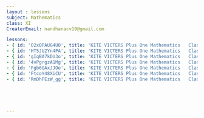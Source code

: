 ```yaml
--- 
layout : lessons 
subject: Mathematics
class: XI
CreaterEmail: nandhanacv10@gmail.com

lessons: 
- { id: 'O2xQPAUG4U0', title: 'KITE VICTERS Plus One Mathematics   Class 01(First Bell-ഫസ്റ്റ് ബെല്‍)' }
- { id: 'HT5JU2Yn4PA', title: 'KITE VICTERS Plus One Mathematics   Class 02 (First Bell-ഫസ്റ്റ് ബെല്‍)' }
- { id: 'gIqBA7kDU3o', title: 'KITE VICTERS Plus One Mathematics   Class 03 (First Bell-ഫസ്റ്റ് ബെല്‍)' }
- { id: '4vPgrgzA1Mg', title: 'KITE VICTERS Plus One Mathematics   Class 04 (First Bell-ഫസ്റ്റ് ബെല്‍)' }
- { id: 'Fgb6GAxJJOo', title: 'KITE VICTERS Plus One Mathematics   Class 05 (First Bell-ഫസ്റ്റ് ബെല്‍)' }
- { id: 'FtcoY48XiCU', title: 'KITE VICTERS Plus One Mathematics   Class 06 (First Bell-ഫസ്റ്റ് ബെല്‍)' }
- { id: 'RmDhFEzW_gg', title: 'KITE VICTERS Plus One Mathematics   Class 07 (First Bell-ഫസ്റ്റ് ബെല്‍)' }





---
```

